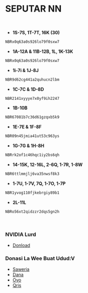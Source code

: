 # SEPUTAR NN

<br>

- **1S-7S, 1T-7T, 16K (30)**
```bash
NBRx0q63a0s926lo79f0sxw7
```
- **1A-12A & 11B-12B, 1L, 1K-13K**
```sh
NBRx0q63a0s926lo79f0sxw7
```
- **1i-7i & 1J-8J**
```bash
NBR9d62cg441a2quhucn2lbm
```
- **1C-7C & 1D-8D**
```sh
NBR2141xyyye7x0yf9ih2247
```
- **1B-10B**
```bash
NBR67081b7c36d61gzqxb5k9
```
- **1E-7E & 1F-8F**
```sh
NBR09n45jmia41ut53c963ys
```
- **1G-7G & 1H-8H**
```bash
NBRrk2of1c46hqc1iy2bs6qh
```
- **14-15K, 12-16L,  2-6Q, 1-7R, 1-8W**
```sh
NBR6ttlmmjlj6va35nwsf8k3
```
- **1-7U, 1-7V, 7Q, 1-7O, 1-7P**
```bash
NBR1yvog110fjkebrgiy89b1
```
- **2L-11L**
```sh
NBRo56xt2qidzzr2dqs5gn2h
```
<br>


### NVIDIA Lurd

- [Donload](https://filetransfer.io/data-package/4b2g7KeM#link)


### Donasi La Wee Buat Udud:V

- [Saweria](https://saweria.co/IyansMD)
- [Dana](https://telegra.ph/file/0180a2ffaa5b0e38190da.jpg)
- [Ovo](https://telegra.ph/file/c1c731ade61ffb6259b2a.jpg)
- [Qris](https://telegra.ph/file/370d9f88d52a546c0064e.jpg)
